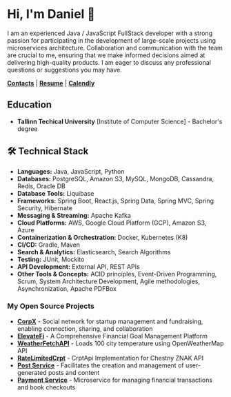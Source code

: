 # Hi, I'm Daniel 👋

I am an experienced Java / JavaScript FullStack developer with a strong passion for participating in the development of large-scale projects using microservices architecture. Collaboration and communication with the team are crucial to me, ensuring that we make informed decisions aimed at delivering high-quality products. I am eager to discuss any professional questions or suggestions you may have.

[**Contacts**](https://linktr.ee/ethiqque) |
[**Resume**](https://docs.google.com/document/d/1OwpGlnEnWOXEXOBzFzFKwQuzIVzCsdbK0R6Sg8CVvgI/edit) |
[**Calendly**](https://calendly.com/danielpyld-work/30min) 

## Education
* **Tallinn Techical University** [Institute of Computer Science] - Bachelor's degree

## 🛠 Technical Stack

* **Languages:** Java, JavaScript, Python
* **Databases:** PostgreSQL, Amazon S3, MySQL, MongoDB, Cassandra, Redis, Oracle DB
* **Database Tools:** Liquibase
* **Frameworks:** Spring Boot, React.js, Spring Data, Spring MVC, Spring Security, Hibernate
* **Messaging & Streaming:** Apache Kafka
* **Cloud Platforms:** AWS, Google Cloud Platform (GCP), Amazon S3, Azure
* **Containerization & Orchestration:** Docker, Kubernetes (K8)
* **CI/CD:** Gradle, Maven
* **Search & Analytics:** Elasticsearch, Search Algorithms
* **Testing:** JUnit, Mockito
* **API Development:** External API, REST APIs
* **Other Tools & Concepts:** ACID principles, Event-Driven Programming, Scrum, System Architecture Development, Agile methodologies, Asynchronization, Apache PDFBox
### My Open Source Projects
* [**CorpX**](https://github.com/Ethiqque/CorporationX) - Social network for startup management and fundraising, enabling connection, sharing, and collaboration
* [**ElevateFi**](https://github.com/Ethiqque/ElevateFi) - A Comprehensive Financial Goal Management Platform
* [**WeatherFetchAPI**](https://github.com/Ethiqque/WeatherFetchAPI) - Loads 100 city temperature using OpenWeatherMap API
* [**RateLimitedCrpt**](https://github.com/Ethiqque/RateLimitedCrpt) - CrptApi Implementation for Chestny ZNAK API
* [**Post Service**](https://github.com/CorporationX/post_service/tree/basilisk-master-bc4) - Facilitates the creation and management of user-generated posts and content
* [**Payment Service**](https://github.com/CorporationX/payment_service/tree/basilisk-master-bc4) - Microservice for managing financial transactions and book checkouts
